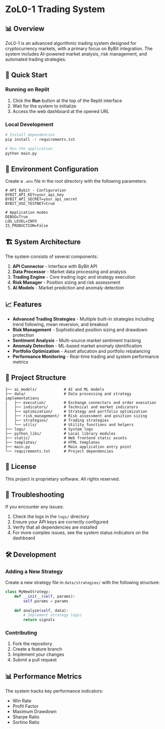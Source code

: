 
# ZoL0-1 Trading System

## 📊 Overview

ZoL0-1 is an advanced algorithmic trading system designed for cryptocurrency markets, with a primary focus on ByBit integration. The system includes AI-powered market analysis, risk management, and automated trading strategies.

## 🚀 Quick Start

### Running on Replit

1. Click the **Run** button at the top of the Replit interface
2. Wait for the system to initialize
3. Access the web dashboard at the opened URL

### Local Development

```bash
# Install dependencies
pip install -r requirements.txt

# Run the application
python main.py
```

## 🔑 Environment Configuration

Create a `.env` file in the root directory with the following parameters:

```
# API Bybit - Configuration
BYBIT_API_KEY=your_api_key
BYBIT_API_SECRET=your_api_secret
BYBIT_USE_TESTNET=true

# Application modes
DEBUG=True
LOG_LEVEL=INFO
IS_PRODUCTION=False
```

## 🏗️ System Architecture

The system consists of several components:

1. **API Connector** - Interface with ByBit API
2. **Data Processor** - Market data processing and analysis
3. **Trading Engine** - Core trading logic and strategy execution
4. **Risk Manager** - Position sizing and risk assessment
5. **AI Models** - Market prediction and anomaly detection

## 📈 Features

- **Advanced Trading Strategies** - Multiple built-in strategies including trend following, mean reversion, and breakout
- **Risk Management** - Sophisticated position sizing and drawdown protection
- **Sentiment Analysis** - Multi-source market sentiment tracking
- **Anomaly Detection** - ML-based market anomaly identification
- **Portfolio Optimization** - Asset allocation and portfolio rebalancing
- **Performance Monitoring** - Real-time trading and system performance metrics

## 📁 Project Structure

```
├── ai_models/            # AI and ML models
├── data/                 # Data processing and strategy implementations
│   ├── execution/        # Exchange connectors and order execution
│   ├── indicators/       # Technical and market indicators
│   ├── optimization/     # Strategy and portfolio optimization
│   ├── risk_management/  # Risk assessment and position sizing
│   ├── strategies/       # Trading strategies
│   └── utils/            # Utility functions and helpers
├── logs/                 # System logs
├── python_libs/          # Local library modules
├── static/               # Web frontend static assets
├── templates/            # HTML templates
├── main.py               # Main application entry point
└── requirements.txt      # Project dependencies
```

## 📝 License

This project is proprietary software. All rights reserved.

## 🔧 Troubleshooting

If you encounter any issues:

1. Check the logs in the `logs/` directory
2. Ensure your API keys are correctly configured
3. Verify that all dependencies are installed
4. For more complex issues, see the system status indicators on the dashboard

## 🛠️ Development

### Adding a New Strategy

Create a new strategy file in `data/strategies/` with the following structure:

```python
class MyNewStrategy:
    def __init__(self, params):
        self.params = params
        
    def analyze(self, data):
        # Implement strategy logic
        return signals
```

### Contributing

1. Fork the repository
2. Create a feature branch
3. Implement your changes
4. Submit a pull request

## 📊 Performance Metrics

The system tracks key performance indicators:

- Win Rate
- Profit Factor
- Maximum Drawdown
- Sharpe Ratio
- Sortino Ratio
